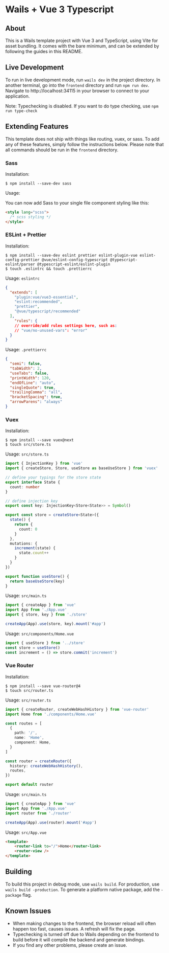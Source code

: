 # Wails + Vue 3 Typescript

## About

This is a Wails template project with Vue 3 and TypeScript, using Vite for
asset bundling. It comes with the bare minimum, and can be extended by following
the guides in this README. 

## Live Development

To run in live development mode, run `wails dev` in the project directory. In another terminal, go into the `frontend`
directory and run `npm run dev`. Navigate to http://localhost:34115
in your browser to connect to your application.

Note: Typechecking is disabled. If you want to do type checking, use `npm run type-check`

## Extending Features

This template does not ship with things like routing, vuex, or sass.
To add any of these features, simply follow the instructions below. Please
note that all commands should be run in the `frontend` directory.

### Sass

Installation:
```shell
$ npm install --save-dev sass
```

Usage:

You can now add Sass to your single file component
styling like this:
```html
<style lang="scss">
  /* scss styling */
</style>
```

### ESLint + Prettier

Installation:
```shell
$ npm install --save-dev eslint prettier eslint-plugin-vue eslint-config-prettier @vue/eslint-config-typescript @typescript-eslint/parser @typescript-eslint/eslint-plugin
$ touch .eslintrc && touch .prettierrc
```

Usage: `eslintrc`
```json
{
  "extends": [
    "plugin:vue/vue3-essential",
    "eslint:recommended",
    "prettier",
    "@vue/typescript/recommended"
  ],
    "rules": {
    // override/add rules settings here, such as:
    // "vue/no-unused-vars": "error"
  }
}
```

Usage: `.prettierrc`
```json
{
  "semi": false,
  "tabWidth": 2,
  "useTabs": false,
  "printWidth": 120,
  "endOfLine": "auto",
  "singleQuote": true,
  "trailingComma": "all",
  "bracketSpacing": true,
  "arrowParens": "always"
}
```

### Vuex

Installation:
```shell
$ npm install --save vuex@next
$ touch src/store.ts
```

Usage: `src/store.ts`
```ts
import { InjectionKey } from 'vue'
import { createStore, Store, useStore as baseUseStore } from 'vuex'

// define your typings for the store state
export interface State {
  count: number
}

// define injection key
export const key: InjectionKey<Store<State>> = Symbol()

export const store = createStore<State>({
  state() {
    return {
      count: 0
    }
  },
  mutations: {
    increment(state) {
      state.count++
    }
  }
})

export function useStore() {
  return baseUseStore(key)
}
```

Usage: `src/main.ts`
```ts
import { createApp } from 'vue'
import App from './App.vue'
import { store, key } from './store'

createApp(App).use(store, key).mount('#app')
```

Usage: `src/components/Home.vue`
```ts
import { useStore } from '../store'
const store = useStore()
const increment = () => store.commit('increment')
```

### Vue Router

Installation:
```shell
$ npm install --save vue-router@4
$ touch src/router.ts
```

Usage: `src/router.ts`
```ts
import { createRouter, createWebHashHistory } from 'vue-router'
import Home from './components/Home.vue'

const routes = [
  {
    path: '/',
    name: 'Home',
    component: Home,
  }
]

const router = createRouter({
  history: createWebHashHistory(),
  routes,
})

export default router
```

Usage: `src/main.ts`
```ts
import { createApp } from 'vue'
import App from './App.vue'
import router from './router'

createApp(App).use(router).mount('#app')
```

Usage: `src/App.vue`
```html
<template>
    <router-link to="/">Home</router-link>
    <router-view />
</template>
```

## Building 

To build this project in debug mode, use `wails build`. For production, use `wails build -production`.
To generate a platform native package, add the `-package` flag.


## Known Issues

- When making changes to the frontend, the browser reload will often happen too fast, causes issues. A refresh will fix the page.
- Typechecking is turned off due to Wails depending on the frontend to build before it will compile the backend and generate bindings.
- If you find any other problems, please create an issue.